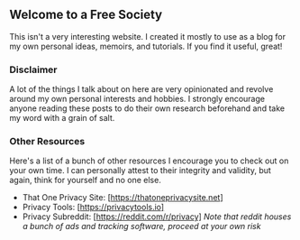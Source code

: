 ## Welcome to a Free Society

This isn't a very interesting website. I created it mostly to use as a blog for my own personal ideas, memoirs, and tutorials. If you find it useful, great! 

### Disclaimer

A lot of the things I talk about on here are very opinionated and revolve around my own personal interests and hobbies. I strongly encourage anyone reading these posts to do their own research beforehand and take my word with a grain of salt.

### Other Resources

Here's a list of a bunch of other resources I encourage you to check out on your own time. I can personally attest to their integrity and validity, but again, think for yourself and no one else.

- That One Privacy Site: [https://thatoneprivacysite.net]
- Privacy Tools: [https://privacytools.io]
- Privacy Subreddit: [https://reddit.com/r/privacy] *Note that reddit houses a bunch of ads and tracking software, proceed at your own risk*
